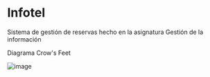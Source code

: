 # Infotel
Sistema de gestión de reservas hecho en la asignatura Gestión de la información

Diagrama Crow's Feet

![image](https://user-images.githubusercontent.com/58994866/160299617-ee7ec3d1-1dda-4d80-bb7f-53b3b3c9abf8.png)
